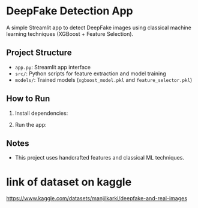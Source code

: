 # DeepFake Detection App

A simple Streamlit app to detect DeepFake images using classical machine learning techniques (XGBoost + Feature Selection).

## Project Structure

- `app.py`: Streamlit app interface
- `src/`: Python scripts for feature extraction and model training
- `models/`: Trained models (`xgboost_model.pkl` and `feature_selector.pkl`)

## How to Run

1. Install dependencies:

2. Run the app:

## Notes

- This project uses handcrafted features and classical ML techniques.
# link of dataset on kaggle
   https://www.kaggle.com/datasets/manjilkarki/deepfake-and-real-images
